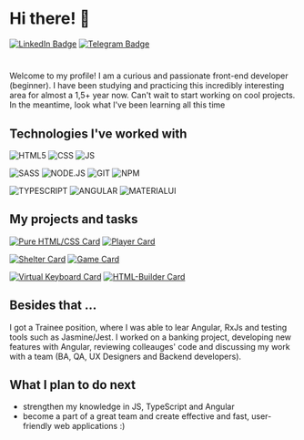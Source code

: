 # Hi there! 👋

 [![LinkedIn Badge](https://img.shields.io/badge/LinkedIn-0077B5?style=for-the-badge&logo=linkedin&logoColor=white)](https://www.linkedin.com/in/anna-nescierowicz-4005476b/) [![Telegram Badge](https://img.shields.io/badge/Telegram-2CA5E0?style=for-the-badge&logo=telegram&logoColor=white)](https://t.me/anna_nsc)

#
Welcome to my profile! I am a curious and passionate front-end developer (beginner). I have been studying and practicing this incredibly interesting area for almost a 1,5+ year now. Can't wait to start working on cool projects. In the meantime, look what I've been learning all this time

## Technologies I've worked with

![HTML5](https://img.shields.io/badge/HTML5-E34F26?style=for-the-badge&logo=html5&logoColor=white) ![CSS](https://img.shields.io/badge/CSS-239120?&style=for-the-badge&logo=css3&logoColor=white) ![JS](https://img.shields.io/badge/JavaScript-F7DF1E?style=for-the-badge&logo=javascript&logoColor=black)

![SASS](https://img.shields.io/badge/Sass-CC6699?style=for-the-badge&logo=sass&logoColor=white) ![NODE.JS](https://img.shields.io/badge/Node.js-43853D?style=for-the-badge&logo=node.js&logoColor=white) ![GIT](https://img.shields.io/badge/GIT-E44C30?style=for-the-badge&logo=git&logoColor=white) ![NPM](https://img.shields.io/badge/npm-CB3837?style=for-the-badge&logo=npm&logoColor=white) 

![TYPESCRIPT](https://img.shields.io/badge/TypeScript-007ACC?style=for-the-badge&logo=typescript&logoColor=white) ![ANGULAR](https://img.shields.io/badge/Angular-DD0031?style=for-the-badge&logo=angular&logoColor=white) ![MATERIALUI](https://img.shields.io/badge/Material--UI-0081CB?style=for-the-badge&logo=material-ui&logoColor=white)

## My projects and tasks

[![Pure HTML/CSS Card](https://github-readme-stats.vercel.app/api/pin/?username=yellographics&repo=HTML-CSS-PRACTICE)](https://github.com/yellographics/HTML-CSS-PRACTICE) [![Player Card](https://github-readme-stats.vercel.app/api/pin/?username=yellographics&repo=AUDIO-PLAYER)](https://github.com/yellographics/AUDIO-PLAYER)

[![Shelter Card](https://github-readme-stats.vercel.app/api/pin/?username=yellographics&repo=SHELTER)](https://github.com/yellographics/SHELTER) [![Game Card](https://github-readme-stats.vercel.app/api/pin/?username=yellographics&repo=match-match-game)](https://github.com/yellographics/match-match-game)


[![Virtual Keyboard Card](https://github-readme-stats.vercel.app/api/pin/?username=yellographics&repo=virtual-keyboard-task)](https://github.com/yellographics/virtual-keyboard-task) [![HTML-Builder Card](https://github-readme-stats.vercel.app/api/pin/?username=yellographics&repo=HTML-builder)](https://github.com/yellographics/HTML-builder)

## Besides that ...
I got a Trainee position, where I was able to lear Angular, RxJs and testing tools such as Jasmine/Jest. I worked on a banking project, developing new features with Angular, reviewing colleauges' code and discussing my work with a team (BA, QA, UX Designers and Backend developers).

## What I plan to do next

- strengthen my knowledge in JS, TypeScript and Angular
- become a part of a great team and create effective and fast, user-friendly web applications :)


